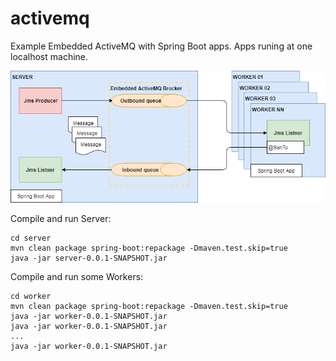 # activemq
Example Embedded ActiveMQ with Spring Boot apps. Apps runing at one localhost machine.

![Diagram](https://github.com/senin24/activemq/blob/master/EmbeddedActiveMQwithSpringBoot.png)

Compile and run Server:
```
cd server
mvn clean package spring-boot:repackage -Dmaven.test.skip=true
java -jar server-0.0.1-SNAPSHOT.jar
```

Compile and run some Workers:
```
cd worker
mvn clean package spring-boot:repackage -Dmaven.test.skip=true
java -jar worker-0.0.1-SNAPSHOT.jar
java -jar worker-0.0.1-SNAPSHOT.jar
...
java -jar worker-0.0.1-SNAPSHOT.jar
```
